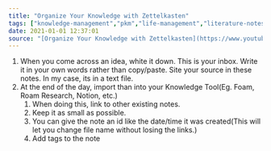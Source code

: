 ```yaml
---
title: "Organize Your Knowledge with Zettelkasten"
tags: ["knowledge-management","pkm","life-management","literature-notes","notes","video","zettelkasten"]
date: 2021-01-01 12:37:01
source: "[Organize Your Knowledge with Zettelkasten](https://www.youtube.com/watch?v=XUltI4v_UU4)"
---
```


1. When you come across an idea, white it down. This is your inbox. Write it in your own words rather than copy/paste. Site your source in these notes. In my case, its in a text file. 
2. At the end of the day, import than into your Knowledge Tool(Eg. Foam, Roam Research, Notion, etc.)
   1.  When doing this, link to other existing notes.
   2.  Keep it as small as possible.
   3.  You can give the note an id like the date/time it was created(This will let you change file name without losing the links.)
   4.  Add tags to the note

